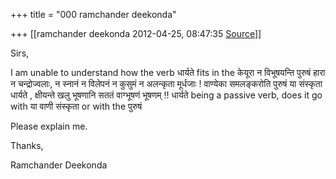 +++
title = "000 ramchander deekonda"

+++
[[ramchander deekonda	2012-04-25, 08:47:35 [Source](https://groups.google.com/g/bvparishat/c/nAvAXJnYApc)]]



Sirs,  
  
I am unable to understand how the verb धार्यते fits in the केयूरा न विभूषयन्ति पुरुषं हारा न चन्द्रोज्वलाः, न स्नानं न विलेपनं न कुसुमं न अलन्कृता मूर्धजाः ! वाण्येका समलङ्करोति पुरुषं या संस्कृता धार्यते , क्षीयन्ते खलु भूषणानि सततं वाग्भूषणं भूषणम् !! धार्यते being a passive verb, does it go with या वाणी संस्कृता or with the पुरुषं  
  
Please explain me.  
  
Thanks,  
  
Ramchander Deekonda  

